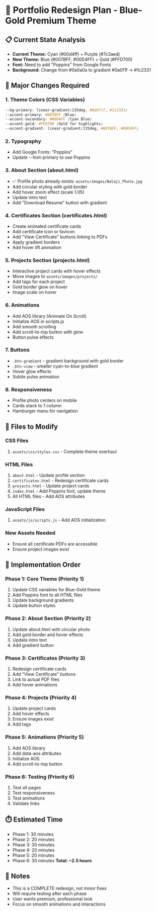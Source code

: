 # 🎨 Portfolio Redesign Plan - Blue-Gold Premium Theme

## 📋 Current State Analysis
- **Current Theme:** Cyan (#00d4ff) + Purple (#7c3aed)
- **New Theme:** Blue (#007BFF, #00D4FF) + Gold (#FFD700)
- **Font:** Need to add "Poppins" from Google Fonts
- **Background:** Change from #0a0a0a to gradient #0a0f1f → #1c2331

## 🎯 Major Changes Required

### 1. Theme Colors (CSS Variables)
```css
--bg-primary: linear-gradient(135deg, #0a0f1f, #1c2331)
--accent-primary: #007BFF (Blue)
--accent-secondary: #00D4FF (Cyan Blue)
--accent-gold: #FFD700 (Gold for highlights)
--accent-gradient: linear-gradient(135deg, #007BFF, #00D4FF)
```

### 2. Typography
- Add Google Fonts: "Poppins"
- Update --font-primary to use Poppins

### 3. About Section (about.html)
- ✅ Profile photo already exists: `assets/images/Balaji_Photo.jpg`
- Add circular styling with gold border
- Add hover zoom effect (scale 1.05)
- Update intro text
- Add "Download Resume" button with gradient

### 4. Certificates Section (certificates.html)
- Create animated certificate cards
- Add certificate icon or favicon
- Add "View Certificate" buttons linking to PDFs
- Apply gradient borders
- Add hover lift animation

### 5. Projects Section (projects.html)
- Interactive project cards with hover effects
- Move images to `assets/images/projects/`
- Add tags for each project
- Gold border glow on hover
- Image scale on hover

### 6. Animations
- Add AOS library (Animate On Scroll)
- Initialize AOS in scripts.js
- Add smooth scrolling
- Add scroll-to-top button with glow
- Button pulse effects

### 7. Buttons
- `.btn-gradient` - gradient background with gold border
- `.btn-view` - smaller cyan-to-blue gradient
- Hover glow effects
- Subtle pulse animation

### 8. Responsiveness
- Profile photo centers on mobile
- Cards stack to 1 column
- Hamburger menu for navigation

## 📁 Files to Modify

### CSS Files
1. `assets/css/styles.css` - Complete theme overhaul

### HTML Files
1. `about.html` - Update profile section
2. `certificates.html` - Redesign certificate cards
3. `projects.html` - Update project cards
4. `index.html` - Add Poppins font, update theme
5. All HTML files - Add AOS attributes

### JavaScript Files
1. `assets/js/scripts.js` - Add AOS initialization

### New Assets Needed
- Ensure all certificate PDFs are accessible
- Ensure project images exist

## 🚀 Implementation Order

### Phase 1: Core Theme (Priority 1)
1. Update CSS variables for Blue-Gold theme
2. Add Poppins font to all HTML files
3. Update background gradients
4. Update button styles

### Phase 2: About Section (Priority 2)
1. Update about.html with circular photo
2. Add gold border and hover effects
3. Update intro text
4. Add gradient button

### Phase 3: Certificates (Priority 3)
1. Redesign certificate cards
2. Add "View Certificate" buttons
3. Link to actual PDF files
4. Add hover animations

### Phase 4: Projects (Priority 4)
1. Update project cards
2. Add hover effects
3. Ensure images exist
4. Add tags

### Phase 5: Animations (Priority 5)
1. Add AOS library
2. Add data-aos attributes
3. Initialize AOS
4. Add scroll-to-top button

### Phase 6: Testing (Priority 6)
1. Test all pages
2. Test responsiveness
3. Test animations
4. Validate links

## ⏱️ Estimated Time
- Phase 1: 30 minutes
- Phase 2: 20 minutes
- Phase 3: 30 minutes
- Phase 4: 20 minutes
- Phase 5: 20 minutes
- Phase 6: 30 minutes
**Total: ~2.5 hours**

## 📝 Notes
- This is a COMPLETE redesign, not minor fixes
- Will require testing after each phase
- User wants premium, professional look
- Focus on smooth animations and interactions
